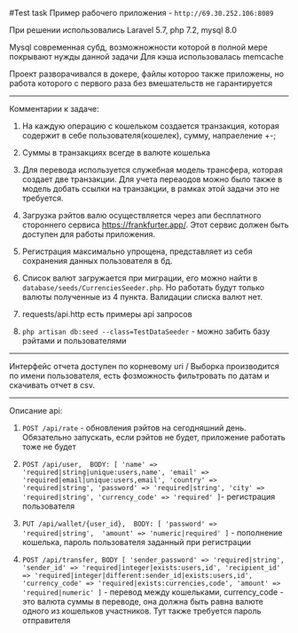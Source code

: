 #Test task
Пример рабочего приложения - `http://69.30.252.106:8089`

При решении использовались Laravel 5.7, php 7.2, mysql 8.0

Mysql современная субд, возможножности которой в полной мере покрывают нужды данной задачи
Для кэша использовалась memcache

Проект разворачивался в докере, файлы котороо также приложены, но работа которого с первого раза без вмешательств не гарантируется

---
Комментарии к задаче:

1. На каждую операцию с кошельком создается транзакция, которая содержит в себе пользователя(кошелек), сумму, напраеление +-;

2. Суммы в транзакциях всегде в валюте кошелька

3. Для перевода используется служебная модель трансфера, которая создает две транзакции. Для учета переаодов можно было также в модель добать ссылки на транзакции, в рамках этой задачи это не требуется.

4. Загрузка рэйтов валю осуществляется через апи бесплатного стороннего сервиса https://frankfurter.app/. Этот сервис должен быть доступен для работы приложения.

5. Регистрация максимально упрощена, представляет из себя сохранения данных пользователя в бд.

6. Список валют загружается при миграции, его можно найти в `database/seeds/CurrenciesSeeder.php`. Но работать будут только валюты полученные из 4 пункта. Валидации списка валют нет.

7. requests/api.http есть примеры api запросов

8. `php artisan db:seed --class=TestDataSeeder`  - можно забить базу рэйтами и пользователями

---

Интерфейс отчета доступен по корневому uri /
Выборка производится по имени пользователя, есть фозможность фильтровать по датам и скачивать отчет в csv.

---
Описание api:


1. `POST /api/rate` - обновления рэйтов на сегодняшний день. Обязательно запускать, если рэйтов не будет, приложение работать тоже не будет

2. `POST /api/user,  BODY: [
                'name' => 'required|string|unique:users,name',
                'email' => 'required|email|unique:users,email',
                'country' => 'required|string',
                'password' => 'required|string',
                'city' => 'required|string',
                'currency_code' => 'required'
   ]`- регистрация пользователя
   
3. `PUT /api/wallet/{user_id},  BODY: [
                'password' => 'required|string', 
                'amount' => 'numeric|required'
   ]` - пополнение кошелька, пароль пользователя заданный при регистрации
   
4. `POST /api/transfer, BODY [
                'sender_password' => 'required|string',
                'sender_id' => 'required|integer|exists:users,id',
                'recipient_id' => 'required|integer|different:sender_id|exists:users,id',
                'currency_code' => 'required|exists:currencies,code',
                'amount' => 'required|numeric'
    ]` - перевод между кошельками, currency_code - это валюта суммы в переводе, она должна быть равна валюте одного из кошельков участников. Тут также требуется пароль отправителя

